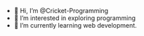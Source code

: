 - 👋 Hi, I’m @Cricket-Programming
- 👀 I’m interested in exploring programming
- 🌱 I’m currently learning web development.


<!---
Cricket-Programming/Cricket-Programming is a ✨ special ✨ repository because its `README.md` (this file) appears on your GitHub profile.
You can click the Preview link to take a look at your changes.
--->
